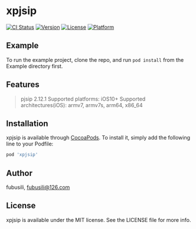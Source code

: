 # xpjsip

[![CI Status](https://img.shields.io/travis/fubusili/xpjsip.svg?style=flat)](https://travis-ci.org/fubusili/xpjsip)
[![Version](https://img.shields.io/cocoapods/v/xpjsip.svg?style=flat)](https://cocoapods.org/pods/xpjsip)
[![License](https://img.shields.io/cocoapods/l/xpjsip.svg?style=flat)](https://cocoapods.org/pods/xpjsip)
[![Platform](https://img.shields.io/cocoapods/p/xpjsip.svg?style=flat)](https://cocoapods.org/pods/xpjsip)

## Example

To run the example project, clone the repo, and run `pod install` from the Example directory first.

## Features

> pjsip 2.12.1
> Supported platforms: iOS10+
> Supported architectures(iOS): armv7, armv7s, arm64, x86_64

## Installation

xpjsip is available through [CocoaPods](https://cocoapods.org). To install
it, simply add the following line to your Podfile:

```ruby
pod 'xpjsip'
```

## Author

fubusili, fubusili@126.com

## License

xpjsip is available under the MIT license. See the LICENSE file for more info.
